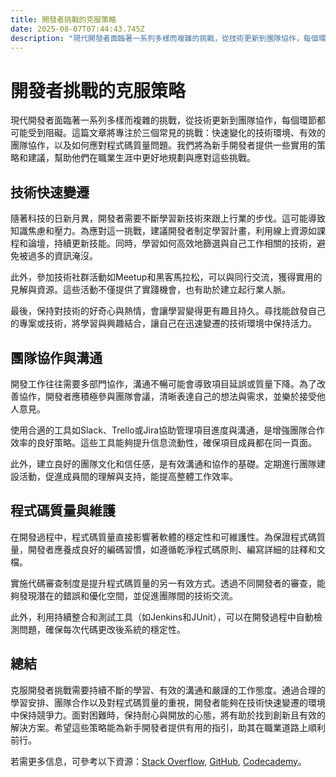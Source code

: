 ```yaml
---
title: 開發者挑戰的克服策略
date: 2025-08-07T07:44:43.745Z
description: "現代開發者面臨著一系列多樣而複雜的挑戰，從技術更新到團隊協作，每個環節都可能受到阻礙。這篇文章將專注於三個常見的挑戰：快速變化的技術環境、有效的團隊協作，以及如何應對程式碼質量問題。我們將為新手開發者提供一些實用的策略和建議，幫助他們在職業生涯中更好地規劃與應對這些挑戰。"
---
```


# 開發者挑戰的克服策略

現代開發者面臨著一系列多樣而複雜的挑戰，從技術更新到團隊協作，每個環節都可能受到阻礙。這篇文章將專注於三個常見的挑戰：快速變化的技術環境、有效的團隊協作，以及如何應對程式碼質量問題。我們將為新手開發者提供一些實用的策略和建議，幫助他們在職業生涯中更好地規劃與應對這些挑戰。

## 技術快速變遷

隨著科技的日新月異，開發者需要不斷學習新技術來跟上行業的步伐。這可能導致知識焦慮和壓力。為應對這一挑戰，建議開發者制定學習計畫，利用線上資源如課程和論壇，持續更新技能。同時，學習如何高效地篩選與自己工作相關的技術，避免被過多的資訊淹沒。

此外，參加技術社群活動如Meetup和黑客馬拉松，可以與同行交流，獲得實用的見解與資源。這些活動不僅提供了實踐機會，也有助於建立起行業人脈。

最後，保持對技術的好奇心與熱情，會讓學習變得更有趣且持久。尋找能啟發自己的專案或技術，將學習與興趣結合，讓自己在迅速變遷的技術環境中保持活力。

## 團隊協作與溝通

開發工作往往需要多部門協作，溝通不暢可能會導致項目延誤或質量下降。為了改善協作，開發者應積極參與團隊會議，清晰表達自己的想法與需求，並樂於接受他人意見。

使用合適的工具如Slack、Trello或Jira協助管理項目進度與溝通，是增強團隊合作效率的良好策略。這些工具能夠提升信息流動性，確保項目成員都在同一頁面。

此外，建立良好的團隊文化和信任感，是有效溝通和協作的基礎。定期進行團隊建設活動，促進成員間的理解與支持，能提高整體工作效率。

## 程式碼質量與維護

在開發過程中，程式碼質量直接影響著軟體的穩定性和可維護性。為保證程式碼質量，開發者應養成良好的編碼習慣，如遵循乾淨程式碼原則、編寫詳細的註釋和文檔。

實施代碼審查制度是提升程式碼質量的另一有效方式。透過不同開發者的審查，能夠發現潛在的錯誤和優化空間，並促進團隊間的技術交流。

此外，利用持續整合和測試工具（如Jenkins和JUnit），可以在開發過程中自動檢測問題，確保每次代碼更改後系統的穩定性。

## 總結

克服開發者挑戰需要持續不斷的學習、有效的溝通和嚴謹的工作態度。通過合理的學習安排、團隊合作以及對程式碼質量的重視，開發者能夠在技術快速變遷的環境中保持競爭力。面對困難時，保持耐心與開放的心態，將有助於找到創新且有效的解決方案。希望這些策略能為新手開發者提供有用的指引，助其在職業道路上順利前行。

若需更多信息，可參考以下資源：[Stack Overflow](https://stackoverflow.com/), [GitHub](https://github.com/), [Codecademy](https://www.codecademy.com/)。